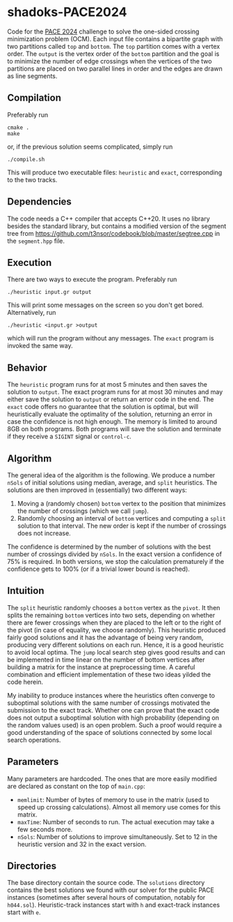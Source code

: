 # shadoks-PACE2024
Code for the [PACE 2024](https://pacechallenge.org/2024/) challenge to solve the one-sided crossing minimization problem (OCM). Each input file contains a bipartite graph with two partitions called `top` and `bottom`. The `top` partition comes with a vertex order. The `output` is the vertex order of the `bottom` partition and the goal is to minimize the number of edge crossings when the vertices of the two partitions are placed on two parallel lines in order and the edges are drawn as line segments.

## Compilation
Preferably run
```
cmake .
make
```
or, if the previous solution seems complicated, simply run
```
./compile.sh
```
This will produce two executable files: `heuristic` and `exact`, corresponding to the two tracks.

## Dependencies

The code needs a C++ compiler that accepts C++20. It uses no library besides the standard library, but contains a modified version of the segment tree from
https://github.com/t3nsor/codebook/blob/master/segtree.cpp in the `segment.hpp` file.

## Execution
There are two ways to execute the program. Preferably run
```
./heuristic input.gr output
```
This will print some messages on the screen so you don't get bored. Alternatively, run
```
./heuristic <input.gr >output
```
which will run the program without any messages. The `exact` program is invoked the same way.

## Behavior
The `heuristic` program runs for at most 5 minutes and then saves the solution to `output`. The exact program runs for at most 30 minutes and may either save the solution to `output` or return an error code in the end. The `exact` code offers no guarantee that the solution is optimal, but will heuristically evaluate the optimality of the solution, returning an error in case the confidence is not high enough. The memory is limited to around 8GB on both programs. Both programs will save the solution and terminate if they receive a `SIGINT` signal or `control-c`.

## Algorithm
The general idea of the algorithm is the following. We produce a number `nSols` of initial solutions using median, average, and `split` heuristics. The solutions are then improved in (essentially) two different ways:
1. Moving a (randomly chosen) `bottom` vertex to the position that minimizes the number of crossings (which we call `jump`).
2. Randomly choosing an interval of `bottom` vertices and computing a `split` solution to that interval. The new order is kept if the number of crossings does not increase.

The confidence is determined by the number of solutions with the best number of crossings divided by `nSols`. In the exact version a confidence of 75% is required. In both versions, we stop the calculation prematurely if the confidence gets to 100% (or if a trivial lower bound is reached).

## Intuition

The `split` heuristic randomly chooses a `bottom` vertex as the `pivot`. It then splits the remaining `bottom` vertices into two sets, depending on whether there are fewer crossings when they are placed to the left or to the right of the pivot (in case of equality, we choose randomly). This heuristic produced fairly good solutions and it has the advantage of being very random, producing very different solutions on each run. Hence, it is a good heuristic to avoid local optima. The `jump` local search step gives good results and can be implemented in time linear on the number of bottom vertices after building a matrix for the instance at preprocessing time. A careful combination and efficient implementation of these two ideas yilded the code herein.

My inability to produce instances where the heuristics often converge to suboptimal solutions with the same number of crossings motivated the submission to the exact track. Whether one can prove that the exact code does not output a suboptimal solution with high probability (depending on the random values used) is an open problem. Such a proof would require a good understanding of the space of solutions connected by some local search operations.

## Parameters
Many parameters are hardcoded. The ones that are more easily modified are declared as constant on the top of `main.cpp`:
+ `memlimit`: Number of bytes of memory to use in the matrix (used to speed up crossing calculations). Almost all memory use comes for this matrix.
+ `maxTime`: Number of seconds to run. The actual execution may take a few seconds more.
+ `nSols`: Number of solutions to improve simultaneously. Set to 12 in the heuristic version and 32 in the exact version.

## Directories
The base directory contain the source code. The `solutions` directory contains the best solutions we found with our solver for the public PACE instances (sometimes after several hours of computation, notably for `h044.sol`). Heuristic-track instances start with `h` and exact-track instances start with `e`.
